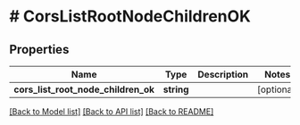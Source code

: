 # # CorsListRootNodeChildrenOK

## Properties

Name | Type | Description | Notes
------------ | ------------- | ------------- | -------------
**cors_list_root_node_children_ok** | **string** |  | [optional]

[[Back to Model list]](../../README.md#models) [[Back to API list]](../../README.md#endpoints) [[Back to README]](../../README.md)
